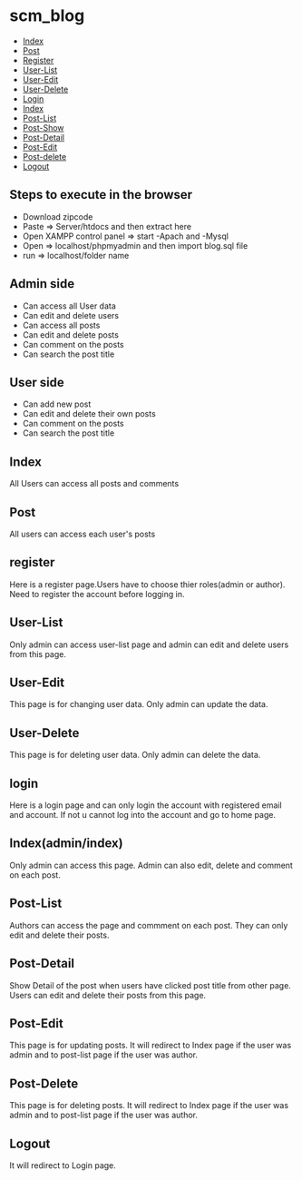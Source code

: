 
# scm_blog
- [Index](#index)
- [Post](#post)
- [Register](#admin/reg)
- [User-List](#admin/user-list)
- [User-Edit](#admin/user-edit)
- [User-Delete](#admin/user-delete)
- [Login](#admin/login)
- [Index](#admin/index)
- [Post-List](#admin/post-list)
- [Post-Show](#admin/post-list)
- [Post-Detail](#admin/post-detail)
- [Post-Edit](#home)
- [Post-delete](#home)
- [Logout](#logout)


## Steps to execute in the browser

<div>
  <ul>
    <li>Download zipcode</li>
    <li>Paste => Server/htdocs and then extract here</li>
    <li>Open XAMPP control panel => start -Apach and -Mysql </li>
    <li>Open => localhost/phpmyadmin and then import blog.sql file </li>
    <li>run => localhost/folder name</li>
  </ul>
</div>

## Admin side
- Can access all User data
- Can edit and delete users
- Can access all posts
- Can edit and delete posts
- Can comment on the posts
- Can search the post title

## User side
- Can add new post
- Can edit and delete their own posts
- Can comment on the posts
- Can search the post title

## Index

All Users can access all posts and comments

## Post

All users can access each user's posts

## register

Here is a register page.Users have to choose thier roles(admin or author). Need to register the account before logging in.

## User-List

Only admin can access user-list page and admin can edit and delete users from this page.

## User-Edit

This page is for changing user data. Only admin can update the data.

## User-Delete

This page is for deleting user data. Only admin can delete the data.

## login

Here is a login page and can only login the account with registered email and account. If not u cannot log into the account and go to home page.

## Index(admin/index)

Only admin can access this page. Admin can also edit, delete and comment on each post.

## Post-List

Authors can access the page and commment on each post. They can only edit and delete their posts.


## Post-Detail

Show Detail of the post when users have clicked post title from other page. Users can edit and delete their posts from this page.

## Post-Edit 

This page is for updating posts. It will redirect to Index page if the user was admin and to post-list page if the user was author.

## Post-Delete

This page is for deleting posts. It will redirect to Index page if the user was admin and to post-list page if the user was author.

## Logout

It will redirect to Login page.
